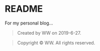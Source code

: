 # README

For my personal blog...


>	Created by WW on 2019-6-27.

>	Copyright © WW. All rights reserved.
